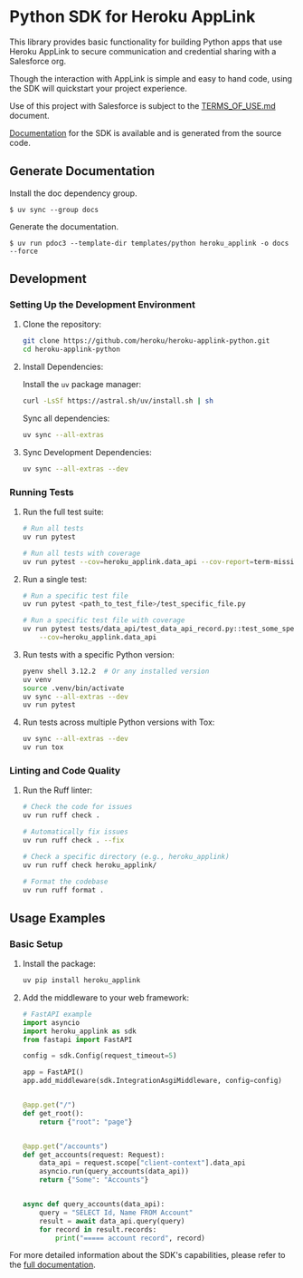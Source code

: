 # Python SDK for Heroku AppLink

This library provides basic functionality for building Python apps that use
Heroku AppLink to secure communication and credential sharing with a Salesforce
org.

Though the interaction with AppLink is simple and easy to hand code, using the
SDK will quickstart your project experience.

Use of this project with Salesforce is subject to the [TERMS_OF_USE.md](TERMS_OF_USE.md) document.

[Documentation](docs/heroku_applink/index.md) for the SDK is available and is generated
from the source code.

## Generate Documentation

Install the doc dependency group.

```shell
$ uv sync --group docs
```

Generate the documentation.

```shell
$ uv run pdoc3 --template-dir templates/python heroku_applink -o docs --force
```

## Development

### Setting Up the Development Environment

1. Clone the repository:

    ```bash
    git clone https://github.com/heroku/heroku-applink-python.git
    cd heroku-applink-python
    ```

2. Install Dependencies:

    Install the `uv` package manager:

    ```bash
    curl -LsSf https://astral.sh/uv/install.sh | sh
    ```

    Sync all dependencies:

    ```bash
    uv sync --all-extras
    ```

3. Sync Development Dependencies:

    ```bash
    uv sync --all-extras --dev
    ```

### Running Tests

1. Run the full test suite:

    ```bash
    # Run all tests
    uv run pytest

    # Run all tests with coverage
    uv run pytest --cov=heroku_applink.data_api --cov-report=term-missing -v
    ```

2. Run a single test:

    ```bash
    # Run a specific test file
    uv run pytest <path_to_test_file>/test_specific_file.py

    # Run a specific test file with coverage
    uv run pytest tests/data_api/test_data_api_record.py::test_some_specific_case \
        --cov=heroku_applink.data_api
    ```

3. Run tests with a specific Python version:

    ```bash
    pyenv shell 3.12.2  # Or any installed version
    uv venv
    source .venv/bin/activate
    uv sync --all-extras --dev
    uv run pytest
    ```

4. Run tests across multiple Python versions with Tox:

    ```bash
    uv sync --all-extras --dev
    uv run tox
    ```

### Linting and Code Quality

1. Run the Ruff linter:

    ```bash
    # Check the code for issues
    uv run ruff check .

    # Automatically fix issues
    uv run ruff check . --fix

    # Check a specific directory (e.g., heroku_applink)
    uv run ruff check heroku_applink/

    # Format the codebase
    uv run ruff format .
    ```

## Usage Examples

### Basic Setup

1. Install the package:
    ```bash
    uv pip install heroku_applink
    ```

2. Add the middleware to your web framework:

    ```python
    # FastAPI example
    import asyncio
    import heroku_applink as sdk
    from fastapi import FastAPI

    config = sdk.Config(request_timeout=5)

    app = FastAPI()
    app.add_middleware(sdk.IntegrationAsgiMiddleware, config=config)


    @app.get("/")
    def get_root():
        return {"root": "page"}


    @app.get("/accounts")
    def get_accounts(request: Request):
        data_api = request.scope["client-context"].data_api
        asyncio.run(query_accounts(data_api))
        return {"Some": "Accounts"}


    async def query_accounts(data_api):
        query = "SELECT Id, Name FROM Account"
        result = await data_api.query(query)
        for record in result.records:
            print("===== account record", record)
    ```

For more detailed information about the SDK's capabilities, please refer to the [full documentation](docs/heroku_applink/index.md).
